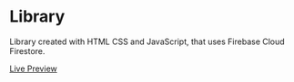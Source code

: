 # Library

Library created with HTML CSS and JavaScript, that uses Firebase Cloud Firestore.

<a href="https://library-d6366.web.app/">Live Preview</a>
